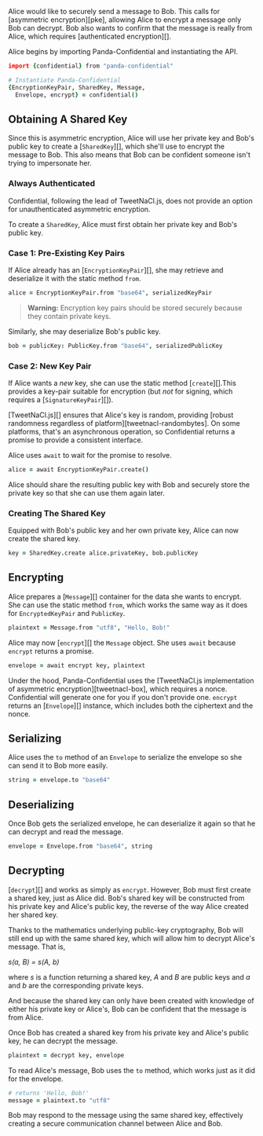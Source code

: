 Alice would like to securely send a message to Bob. This calls for [asymmetric encryption][pke], allowing Alice to encrypt a message only Bob can decrypt. Bob also wants to confirm that the message is really from Alice, which requires [authenticated encryption][].

Alice begins by importing Panda-Confidential and instantiating the API.

```coffeescript
import {confidential} from "panda-confidential"

# Instantiate Panda-Confidential
{EncryptionKeyPair, SharedKey, Message,
  Envelope, encrypt} = confidential()
```

## Obtaining A Shared Key

Since this is asymmetric encryption, Alice will use her private key and Bob's public key to create a  [`SharedKey`][], which she'll use to encrypt the message to Bob. This also means that Bob can be confident someone isn't trying to impersonate her.

### Always Authenticated

Confidential, following the lead of TweetNaCl.js, does not provide an option for unauthenticated asymmetric encryption.

To create a `SharedKey`, Alice must first obtain her private key and Bob's public key.

### Case 1: Pre-Existing Key Pairs

If Alice already has an [`EncryptionKeyPair`][], she may retrieve and deserialize it with the static method `from`.

```coffeescript
alice = EncryptionKeyPair.from "base64", serializedKeyPair
```

> **Warning:** Encryption key pairs should be stored securely because they contain private keys.

Similarly, she may deserialize Bob's public key.

```coffeescript
bob = publicKey: PublicKey.from "base64", serializedPublicKey
```

### Case 2: New Key Pair

If Alice wants a _new_ key, she can use the static method [`create`][].This provides a key-pair suitable for encryption (but _not_ for signing, which requires a [`SignatureKeyPair`][]).

[TweetNaCl.js][] ensures that Alice's key is random, providing [robust randomness regardless of platform][tweetnacl-randombytes]. On some platforms, that's an asynchronous operation, so Confidential returns a promise to provide a consistent interface.

Alice uses `await` to wait for the promise to resolve.


```coffeescript
alice = await EncryptionKeyPair.create()
```

Alice should share the resulting public key with Bob and securely store the private key so that she can use them again later.

### Creating The Shared Key

Equipped with Bob's public key and her own private key, Alice can now create the shared key.

```coffeescript
key = SharedKey.create alice.privateKey, bob.publicKey
```

## Encrypting

Alice prepares a [`Message`][] container for the data she wants to encrypt. She can use the static method `from`, which works the same way as it does for `EncryptedKeyPair` and `PublicKey`.

```coffeescript
plaintext = Message.from "utf8", "Hello, Bob!"
```

Alice may now [`encrypt`][] the `Message` object. She uses `await` because `encrypt` returns a promise.

```coffeescript
envelope = await encrypt key, plaintext
```

Under the hood, Panda-Confidential uses the [TweetNaCl.js implementation of asymmetric encryption][tweetnacl-box], which requires a nonce. Confidential will generate one for you if you don't provide one. `encrypt` returns an [`Envelope`][] instance, which includes both the ciphertext and the nonce.

## Serializing

Alice uses the `to` method of an `Envelope` to serialize the envelope so she can send it to Bob more easily.

```coffeescript
string = envelope.to "base64"
```

## Deserializing

Once Bob gets the serialized envelope, he can deserialize it again so that he can decrypt and read the message.

```coffeescript
envelope = Envelope.from "base64", string
```

## Decrypting

[`decrypt`][] and works as simply as `encrypt`. However, Bob must first create a shared key, just as Alice did. Bob's shared key will be constructed from his private key and Alice's public key, the reverse of the way Alice created her shared key.

Thanks to the mathematics underlying public-key cryptography, Bob will still end up with the same shared key, which will allow him to decrypt Alice's message. That is,

_s(a, B) = s(A, b)_

where _s_ is a function returning a shared key, _A_ and _B_ are public keys and _a_ and _b_ are the corresponding private keys.

And because the shared key can only have been created with knowledge of either his private key or Alice's, Bob can be confident that the message is from Alice.

Once Bob has created a shared key from his private key and Alice's public key, he can decrypt the message.

```coffeescript
plaintext = decrypt key, envelope
```

To read Alice's message, Bob uses the `to` method, which works just as it did for the envelope.

```coffeescript
# returns 'Hello, Bob!'
message = plaintext.to "utf8"
```

Bob may respond to the message using the same shared key, effectively creating a secure communication channel between Alice and Bob.
